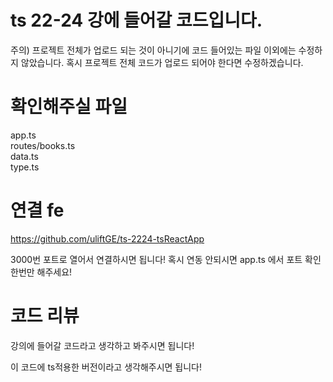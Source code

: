 # ts 22-24 강에 들어갈 코드입니다. 

주의) 
프로젝트 전체가 업로드 되는 것이 아니기에 코드 들어있는 파일 이외에는 수정하지 않았습니다. 
혹시 프로젝트 전체 코드가 업로드 되어야 한다면 수정하겠습니다. 

# 확인해주실 파일 

app.ts <br/>
routes/books.ts <br/>
data.ts <br/>
type.ts 

# 연결 fe

https://github.com/uliftGE/ts-2224-tsReactApp <br/>

3000번 포트로 열어서 연결하시면 됩니다! 
혹시 연동 안되시면 app.ts 에서 포트 확인 한번만 해주세요!



# 코드 리뷰 

강의에 들어갈 코드라고 생각하고 봐주시면 됩니다! 

이 코드에 ts적용한 버전이라고 생각해주시면 됩니다!
